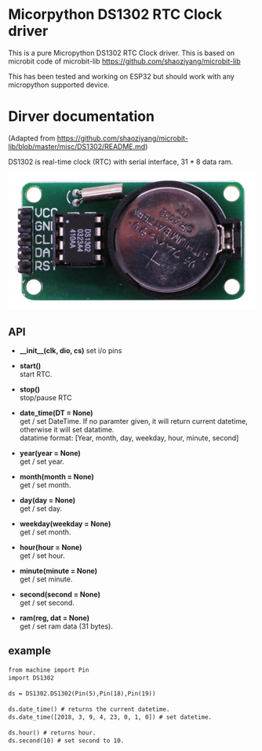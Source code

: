 # Micorpython DS1302 RTC Clock driver
This is a pure Micropython DS1302 RTC Clock driver. This is based on microbit code of microbit-lib https://github.com/shaoziyang/microbit-lib

This has been tested and working on ESP32 but should work with any micropython supported device.

# Dirver documentation
(Adapted from https://github.com/shaoziyang/microbit-lib/blob/master/misc/DS1302/README.md)

DS1302 is real-time clock (RTC) with serial interface, 31 * 8 data ram.

![](ds1302.jpg)


## API
* **\_\_init\_\_(clk, dio, cs)**
set i/o pins

* **start()**  
start RTC.  

* **stop()**  
stop/pause RTC

* **date_time(DT = None)**  
get / set DateTime. If no paramter given, it will return current datetime, otherwise it will set datatime.  
datatime format: [Year, month, day, weekday, hour, minute, second]

* **year(year = None)**  
get / set year.  

* **month(month = None)**  
get / set month.  

* **day(day = None)**  
get / set day.  

* **weekday(weekday = None)**  
get / set month.  

* **hour(hour = None)**  
get / set hour.  

* **minute(minute = None)**  
get / set minute.  

* **second(second = None)**  
get / set second.  

* **ram(reg, dat = None)**  
get / set ram data (31 bytes).  


## example

```
from machine import Pin
import DS1302

ds = DS1302.DS1302(Pin(5),Pin(18),Pin(19))

ds.date_time() # returns the current datetime.
ds.date_time([2018, 3, 9, 4, 23, 0, 1, 0]) # set datetime.

ds.hour() # returns hour.
ds.second(10) # set second to 10.
```
